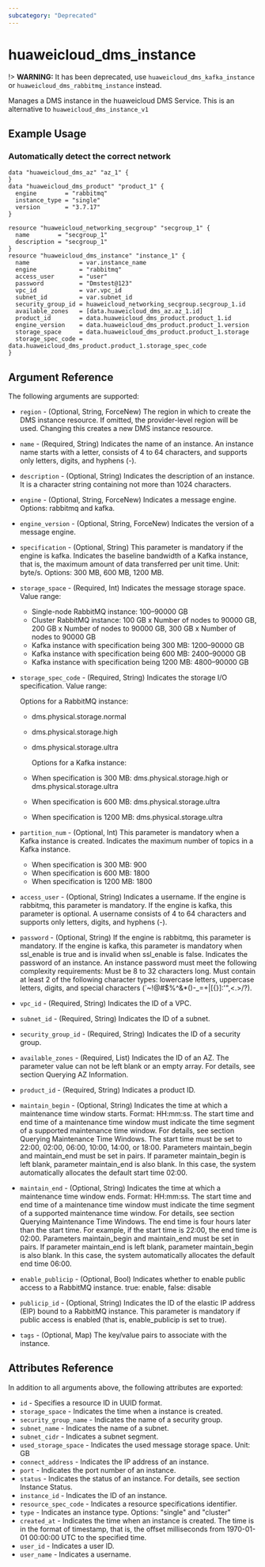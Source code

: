 ```yaml
---
subcategory: "Deprecated"
---
```


# huaweicloud\_dms\_instance

!> **WARNING:** It has been deprecated, use `huaweicloud_dms_kafka_instance` or
`huaweicloud_dms_rabbitmq_instance` instead.

Manages a DMS instance in the huaweicloud DMS Service.
This is an alternative to `huaweicloud_dms_instance_v1`

## Example Usage

### Automatically detect the correct network

```hcl
data "huaweicloud_dms_az" "az_1" {
}
data "huaweicloud_dms_product" "product_1" {
  engine        = "rabbitmq"
  instance_type = "single"
  version       = "3.7.17"
}

resource "huaweicloud_networking_secgroup" "secgroup_1" {
  name        = "secgroup_1"
  description = "secgroup_1"
}
resource "huaweicloud_dms_instance" "instance_1" {
  name              = var.instance_name
  engine            = "rabbitmq"
  access_user       = "user"
  password          = "Dmstest@123"
  vpc_id            = var.vpc_id
  subnet_id         = var.subnet_id
  security_group_id = huaweicloud_networking_secgroup.secgroup_1.id
  available_zones   = [data.huaweicloud_dms_az.az_1.id]
  product_id        = data.huaweicloud_dms_product.product_1.id
  engine_version    = data.huaweicloud_dms_product.product_1.version
  storage_space     = data.huaweicloud_dms_product.product_1.storage
  storage_spec_code = data.huaweicloud_dms_product.product_1.storage_spec_code
}
```

## Argument Reference

The following arguments are supported:

* `region` - (Optional, String, ForceNew) The region in which to create the DMS instance resource. If omitted, the
  provider-level region will be used. Changing this creates a new DMS instance resource.

* `name` - (Required, String) Indicates the name of an instance. An instance name starts with a letter, consists of 4 to
  64 characters, and supports only letters, digits, and hyphens (-).

* `description` - (Optional, String) Indicates the description of an instance. It is a character string containing not
  more than 1024 characters.

* `engine` - (Optional, String, ForceNew) Indicates a message engine. Options: rabbitmq and kafka.

* `engine_version` - (Optional, String, ForceNew) Indicates the version of a message engine.

* `specification` - (Optional, String) This parameter is mandatory if the engine is kafka. Indicates the baseline
  bandwidth of a Kafka instance, that is, the maximum amount of data transferred per unit time. Unit: byte/s. Options:
  300 MB, 600 MB, 1200 MB.

* `storage_space` - (Required, Int) Indicates the message storage space. Value range:
  + Single-node RabbitMQ instance: 100–90000 GB
  + Cluster RabbitMQ instance: 100 GB x Number of nodes to 90000 GB, 200 GB x Number of nodes to 90000 GB, 300 GB x
    Number of nodes to 90000 GB
  + Kafka instance with specification being 300 MB: 1200–90000 GB
  + Kafka instance with specification being 600 MB: 2400–90000 GB
  + Kafka instance with specification being 1200 MB: 4800–90000 GB

* `storage_spec_code` - (Required, String) Indicates the storage I/O specification. Value range:

  Options for a RabbitMQ instance:
  + dms.physical.storage.normal
  + dms.physical.storage.high
  + dms.physical.storage.ultra

      Options for a Kafka instance:
  + When specification is 300 MB: dms.physical.storage.high or dms.physical.storage.ultra
  + When specification is 600 MB: dms.physical.storage.ultra
  + When specification is 1200 MB: dms.physical.storage.ultra

* `partition_num` - (Optional, Int) This parameter is mandatory when a Kafka instance is created. Indicates the maximum
  number of topics in a Kafka instance.
  + When specification is 300 MB: 900
  + When specification is 600 MB: 1800
  + When specification is 1200 MB: 1800

* `access_user` - (Optional, String) Indicates a username. If the engine is rabbitmq, this parameter is mandatory. If
  the engine is kafka, this parameter is optional. A username consists of 4 to 64 characters and supports only letters,
  digits, and hyphens (-).

* `password` - (Optional, String) If the engine is rabbitmq, this parameter is mandatory. If the engine is kafka, this
  parameter is mandatory when ssl_enable is true and is invalid when ssl_enable is false. Indicates the password of an
  instance. An instance password must meet the following complexity requirements: Must be 8 to 32 characters long. Must
  contain at least 2 of the following character types: lowercase letters, uppercase letters, digits, and special
  characters (`~!@#$%^&*()-_=+\|[{}]:'",<.>/?).

* `vpc_id` - (Required, String) Indicates the ID of a VPC.

* `subnet_id` - (Required, String) Indicates the ID of a subnet.

* `security_group_id` - (Required, String) Indicates the ID of a security group.

* `available_zones` - (Required, List) Indicates the ID of an AZ. The parameter value can not be left blank or an empty
  array. For details, see section Querying AZ Information.

* `product_id` - (Required, String) Indicates a product ID.

* `maintain_begin` - (Optional, String) Indicates the time at which a maintenance time window starts.
  Format: HH:mm:ss.
  The start time and end time of a maintenance time window must indicate the time segment of
  a supported maintenance time window. For details, see section Querying Maintenance Time Windows.
  The start time must be set to 22:00, 02:00, 06:00, 10:00, 14:00, or 18:00.
  Parameters maintain_begin and maintain_end must be set in pairs. If parameter maintain_begin
  is left blank, parameter maintain_end is also blank. In this case, the system automatically
  allocates the default start time 02:00.

* `maintain_end` - (Optional, String) Indicates the time at which a maintenance time window ends.
  Format: HH:mm:ss.
  The start time and end time of a maintenance time window must indicate the time segment of
  a supported maintenance time window. For details, see section Querying Maintenance Time Windows.
  The end time is four hours later than the start time. For example, if the start time is 22:00,
  the end time is 02:00.
  Parameters maintain_begin and maintain_end must be set in pairs. If parameter maintain_end is left
  blank, parameter maintain_begin is also blank. In this case, the system automatically allocates
  the default end time 06:00.

* `enable_publicip` - (Optional, Bool) Indicates whether to enable public access to a RabbitMQ instance. true: enable,
  false: disable

* `publicip_id` - (Optional, String) Indicates the ID of the elastic IP address (EIP) bound to a RabbitMQ instance. This
  parameter is mandatory if public access is enabled (that is, enable_publicip is set to true).

* `tags` - (Optional, Map) The key/value pairs to associate with the instance.

## Attributes Reference

In addition to all arguments above, the following attributes are exported:

* `id` - Specifies a resource ID in UUID format.
* `storage_space` - Indicates the time when a instance is created.
* `security_group_name` - Indicates the name of a security group.
* `subnet_name` - Indicates the name of a subnet.
* `subnet_cidr` - Indicates a subnet segment.
* `used_storage_space` - Indicates the used message storage space. Unit: GB
* `connect_address` - Indicates the IP address of an instance.
* `port` - Indicates the port number of an instance.
* `status` - Indicates the status of an instance. For details, see section Instance Status.
* `instance_id` - Indicates the ID of an instance.
* `resource_spec_code` - Indicates a resource specifications identifier.
* `type` - Indicates an instance type. Options: "single" and "cluster"
* `created_at` - Indicates the time when an instance is created. The time is in the format of timestamp, that is, the
  offset milliseconds from 1970-01-01 00:00:00 UTC to the specified time.
* `user_id` - Indicates a user ID.
* `user_name` - Indicates a username.
